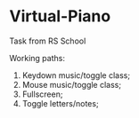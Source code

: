 # Virtual-Piano
Task from RS School

Working paths:
1. Keydown music/toggle class;
2. Mouse music/toggle class;
3. Fullscreen;
4. Toggle letters/notes;

